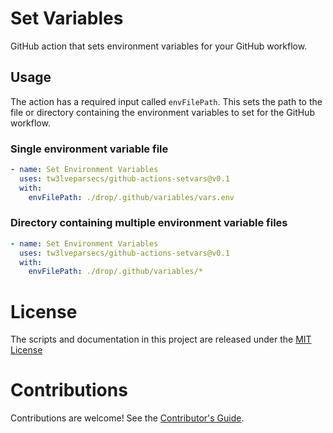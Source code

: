 # Set Variables

GitHub action that sets environment variables for your GitHub workflow.

## Usage
The action has a required input called `envFilePath`. This sets the path to the file or directory containing the environment variables to set for the GitHub workflow.


### Single environment variable file
```yml
- name: Set Environment Variables
  uses: tw3lveparsecs/github-actions-setvars@v0.1
  with:
    envFilePath: ./drop/.github/variables/vars.env
```

### Directory containing multiple environment variable files
```yml
- name: Set Environment Variables
  uses: tw3lveparsecs/github-actions-setvars@v0.1
  with:
    envFilePath: ./drop/.github/variables/*
```

# License

The scripts and documentation in this project are released under the [MIT License](LICENSE)

# Contributions

Contributions are welcome! See the [Contributor's Guide](CONTRIBUTING).